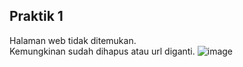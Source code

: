 ## Praktik 1

Halaman web tidak ditemukan.
<br> Kemungkinan sudah dihapus atau url diganti.
![image](https://user-images.githubusercontent.com/26155733/211491373-75392366-9c01-42c6-8d79-4a0bc5fe6569.png)
